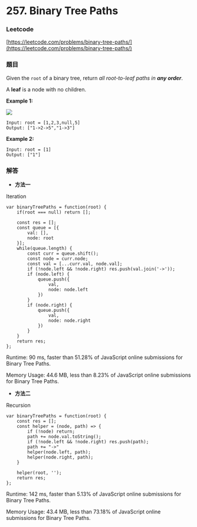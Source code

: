 # 257. Binary Tree Paths

### Leetcode

[https://leetcode.com/problems/binary-tree-paths/](https://leetcode.com/problems/binary-tree-paths/)

### 題目

Given the `root` of a binary tree, return _all root-to-leaf paths in **any order**_.

A **leaf** is a node with no children.

&#x20;

**Example 1:**

![](https://assets.leetcode.com/uploads/2021/03/12/paths-tree.jpg)

```
Input: root = [1,2,3,null,5]
Output: ["1->2->5","1->3"]
```

**Example 2:**

```
Input: root = [1]
Output: ["1"]
```

### 解答 <a href="#ti-jie" id="ti-jie"></a>

* **方法一**

Iteration

```
var binaryTreePaths = function(root) {
    if(root === null) return [];

    const res = [];
    const queue = [{
        val: [],
        node: root
    }];
    while(queue.length) {
        const curr = queue.shift();
        const node = curr.node;
        const val = [...curr.val, node.val];
        if (!node.left && !node.right) res.push(val.join('->'));
        if (node.left) {
            queue.push({
                val,
                node: node.left
            })
        }
        if (node.right) {
            queue.push({
                val,
                node: node.right
            })
        }
    }
    return res;
};
```

Runtime: 90 ms, faster than 51.28% of JavaScript online submissions for Binary Tree Paths.

Memory Usage: 44.6 MB, less than 8.23% of JavaScript online submissions for Binary Tree Paths.

* **方法二**

Recursion

```
var binaryTreePaths = function(root) {
    const res = [];
    const helper = (node, path) => {
        if (!node) return;
        path += node.val.toString();
        if (!node.left && !node.right) res.push(path);
        path += "->"
        helper(node.left, path);
        helper(node.right, path);
    }
    
    helper(root, '');
    return res;
};
```

Runtime: 142 ms, faster than 5.13% of JavaScript online submissions for Binary Tree Paths.

Memory Usage: 43.4 MB, less than 73.18% of JavaScript online submissions for Binary Tree Paths.
